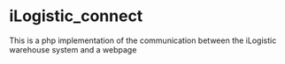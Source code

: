 # iLogistic_connect
 This is a php implementation of the communication between the iLogistic warehouse system and a webpage
